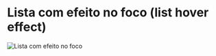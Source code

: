 # Lista com efeito no foco (list hover effect)

![Lista com efeito no foco](https://github.com/Dev-Anderson/testFrontEnd/blob/master/ListHoverEffect/ListHouverEffect.gif)